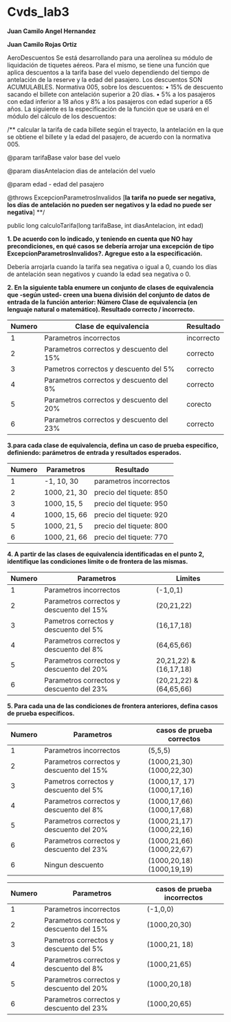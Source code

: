 # Cvds_lab3

**Juan Camilo Angel Hernandez**

**Juan Camilo Rojas Ortiz**

AeroDescuentos
Se está desarrollando para una aerolínea su módulo de liquidación de tiquetes aéreos. Para el mismo, se tiene una función que aplica descuentos a la tarifa base del vuelo dependiendo del tiempo de antelación de la reserve y la edad del pasajero. Los descuentos SON ACUMULABLES.
Normativa 005, sobre los descuentos:
• 15% de descuento sacando el billete con antelación superior a 20 días.
• 5% a los pasajeros con edad inferior a 18 años y 8% a los pasajeros con edad superior a 65 años.
La siguiente es la especificación de la función que se usará en el módulo del cálculo de los descuentos:

/**
calcular la tarifa de cada billete según el trayecto, la antelación en la que se obtiene el billete y la edad del pasajero, de acuerdo con la normativa 005.

@param tarifaBase valor base del vuelo

@param diasAntelacion dias de antelación del vuelo

@param edad - edad del pasajero

@throws ExcepcionParametrosInvalidos [**la tarifa no puede ser negativa, los días de antelación no pueden ser negativos y la edad no puede ser negativa**]
**/

public long calculoTarifa(long tarifaBase, int diasAntelacion, int edad)

**1. De acuerdo con lo indicado, y teniendo en cuenta que NO hay precondiciones, en qué casos se debería arrojar una excepción de tipo ExcepcionParametrosInvalidos?. Agregue esto a la especificación.**

  Debería arrojarla cuando la tarifa sea negativa o igual a 0, cuando los días de antelación sean negativos y cuando la edad sea  negativa o 0.
  
**2. En la siguiente tabla enumere un conjunto de clases de equivalencia que -según usted- creen una buena división del conjunto de datos de entrada de la función anterior: Número Clase de equivalencia (en lenguaje natural o matemático). Resultado correcto / incorrecto.**

| Numero  | Clase de equivalencia   | Resultado | 
| ---  | ---  | --- | 
| 1   | Parametros incorrectos | incorrecto |
| 2  | Parametros correctos y descuento del 15% | correcto |
| 3 | Pametros correctos y descuento del 5% | correcto |
| 4 | Parametros correctos y descuento del 8%| correcto |
| 5 | Parametros correctos y descuento del 20% | corecto |
| 6 | Parametros correctos y descuento del 23%|   correcto |

**3.para cada clase de equivalencia, defina un caso de prueba específico, definiendo: parámetros de entrada y resultados esperados.**

| Numero  | Parametros   | Resultado | 
| ---  | ---  | --- | 
|1 | -1, 10, 30 | parametros incorrectos|
|2 |1000, 21, 30 | precio del tiquete: 850|
|3 |1000, 15, 5 | precio del tiquete: 950|
|4 |1000, 15, 66 | precio del tiquete: 920|
|5 |1000, 21, 5 | precio del tiquete: 800|
|6 |1000, 21, 66 | precio del tiquete: 770|

**4. A partir de las clases de equivalencia identificadas en el punto 2, identifique las condiciones límite o de frontera de las mismas.**

| Numero  | Parametros   | Limites | 
| ---  | ---  | --- | 
|1 |Parametros incorrectos|  (-1,0,1)|
|2 |Parametros correctos y descuento del 15% | (20,21,22)|
|3 |Pametros correctos y descuento del 5% | (16,17,18)|
|4 |Parametros correctos y descuento del 8% | (64,65,66)|
|5 |Parametros correctos y descuento del 20% | 20,21,22) & (16,17,18) |
|6 |Parametros correctos y descuento del 23%  | (20,21,22) & (64,65,66)  |


**5. Para cada una de las condiciones de frontera anteriores, defina casos de prueba específicos.**

| Numero  | Parametros   | casos de prueba correctos | 
| ---  | ---  | --- | 
|1 |Parametros incorrectos| (5,5,5) | 
|2 |Parametros correctos y descuento del 15% | (1000,21,30) (1000,22,30) |
|3 |Pametros correctos y descuento del 5% | (1000,17, 17) (1000,17,16)|
|4 |Parametros correctos y descuento del 8% | (1000,17,66) (1000,17,68)|
|5 |Parametros correctos y descuento del 20% | (1000,21,17)  (1000,22,16) |
|6 |Parametros correctos y descuento del 23%  | (1000,21,66)  (1000,22,67) |
|6 |Ningun descuento |(1000,20,18) (1000,19,19)| 

| Numero  | Parametros   | casos de prueba incorrectos | 
| ---  | ---  | --- | 
|1 |Parametros incorrectos| (-1,0,0) | 
|2 |Parametros correctos y descuento del 15% | (1000,20,30)  |
|3 |Pametros correctos y descuento del 5% | (1000,21, 18) |
|4 |Parametros correctos y descuento del 8% | (1000,21,65)|
|5 |Parametros correctos y descuento del 20% | (1000,20,18) |
|6 |Parametros correctos y descuento del 23%  | (1000,20,65)  |
